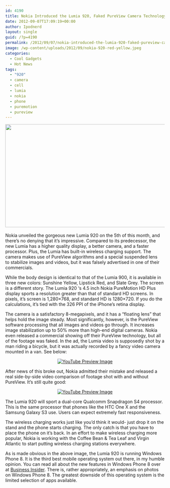 ```yaml
---
id: 4190
title: Nokia Introduced the Lumia 920, Faked PureView Camera Technology
date: 2012-09-07T17:09:19+00:00
author: Ipodnerd
layout: single
guid: /?p=4190
permalink: /2012/09/07/nokia-introduced-the-lumia-920-faked-pureview-camera-technology/
image: /wp-content/uploads/2012/09/nokia-920-red-yellow.jpeg
categories:
  - Cool Gadgets
  - Hot News
tags:
  - "920"
  - camera
  - cell
  - lumia
  - nokia
  - phone
  - puremotion
  - pureview
---
```

[<img class="aligncenter size-full wp-image-4214" title="nokia-920-red-yellow" src="/wp-content/uploads/2012/09/nokia-920-red-yellow.jpeg" alt="" width="580" height="326" srcset="/wp-content/uploads/2012/09/nokia-920-red-yellow.jpeg 580w, /wp-content/uploads/2012/09/nokia-920-red-yellow-300x168.jpeg 300w, /wp-content/uploads/2012/09/nokia-920-red-yellow-180x101.jpeg 180w, /wp-content/uploads/2012/09/nokia-920-red-yellow-360x202.jpeg 360w" sizes="(max-width: 580px) 100vw, 580px" />](/wp-content/uploads/2012/09/nokia-920-red-yellow.jpeg)

Nokia unveiled the gorgeous new Lumia 920 on the 5th of this month, and there&#8217;s no denying that it&#8217;s impressive. Compared to its predecessor, the new Lumia has a higher quality display, a better camera, and a faster processor. Plus, the Lumia has built-in wireless charging support. The camera makes use of PureView algorithms and a special suspended lens to stabilize images and videos, but it was falsely advertised in one of their commercials.

While the body design is identical to that of the Lumia 900, it is available in three new colors: Sunshine Yellow, Lipstick Red, and Slate Grey. The screen is a different story. The Lumia 920 &#8216;s 4.5 inch Nokia PureMotion HD Plus display sports a resolution greater than that of standard HD screens. In pixels, it&#8217;s screen is 1,280&#215;768, and standard HD is 1280&#215;720. If you do the calculations, it&#8217;s tied with the 326 PPI of the iPhone&#8217;s retina display.

The camera is a satisfactory 8-megapixels, and it has a &#8220;floating lens&#8221; that helps hold the image steady. Most significantly, however, is the PureView software processing that all images and videos go through. It increases image stabilization up to 50% more than high-end digital cameras. Nokia even released a commercial showing off their PureView technology, but all of the footage was faked. In the ad, the Lumia video is supposedly shot by a man riding a bicycle, but it was actually recorded by a fancy video camera mounted in a van. See below:

<p style="text-align: center;">
  <span class="vvqbox vvqyoutube" style="width:585px;height:330px;"><span id="vvq-4190-youtube-1"><a href="http://www.youtube.com/watch?v=pytmZV0Qs7s"><img src="http://img.youtube.com/vi/pytmZV0Qs7s/0.jpg" alt="YouTube Preview Image" /></a></span></span>
</p>

After news of this broke out, Nokia admitted their mistake and released a real side-by-side video comparison of footage shot with and without PureView. It&#8217;s still quite good:

<p style="text-align: center;">
  <span class="vvqbox vvqyoutube" style="width:585px;height:330px;"><span id="vvq-4190-youtube-2"><a href="http://www.youtube.com/watch?v=6HSbhyaH0vw"><img src="http://img.youtube.com/vi/6HSbhyaH0vw/0.jpg" alt="YouTube Preview Image" /></a></span></span>
</p>

<p style="text-align: left;">
  The Lumia 920 will sport a dual-core Qualcomm Snapdragon S4 processor. This is the same processor that phones like the HTC One X and the Samsung Galaxy S3 use. Users can expect extremely fast responsiveness.
</p>

<p style="text-align: left;">
  The wireless charging works just like you&#8217;d think it would- just drop it on the stand and the phone starts charging. The only catch is that you have to place the phone on it&#8217;s back. In an effort to make wireless charging more popular, Nokia is working with the Coffee Bean & Tea Leaf and Virgin Atlantic to start putting wireless charging stations everywhere.
</p>

<p style="text-align: left;">
  As is made obvious in the above image, the Lumia 920 is running Windows Phone 8. It is the third best mobile operating system out there, in my humble opinion. You can read all about the new features in Windows Phone 8 over at <a href="http://www.businessinsider.com/windows-phone-8-features-2012-9?op=1" target="_blank">Business Insider</a>. There is, rather appropriately, an emphasis on photos on Windows Phone 8. The greatest downside of this operating system is the limited selection of apps available.
</p>
